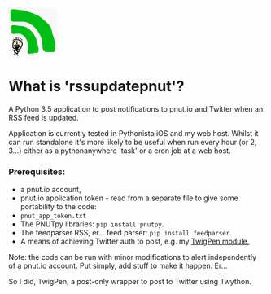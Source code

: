 <img src="rssupdatepnut_logo.jpg" height="96" alt="rssupdatepnut RSS feed updates post to pnut.io."> <br>

# What is 'rssupdatepnut'?
A Python 3.5 application to post notifications to pnut.io and Twitter when an RSS feed is updated.

Application is currently tested in Pythonista iOS and my web host. Whilst it can run standalone it's more likely to be useful when run every hour (or 2, 3…) either as a pythonanywhere 'task' or a cron job at a web host.

### Prerequisites:
* a pnut.io account,
* pnut.io application token - read from a separate file to give some portability to the code:
 * `pnut_app_token.txt`
* The PNUTpy libraries: `pip install pnutpy`.
* The feedparser RSS, er… feed parser: `pip install feedparser`.
* A means of achieving Twitter auth to post, e.g. my [TwigPen module.](https://github.com/bazbt3/TwigPen)

Note: the code can be run with minor modifications to alert independently of a pnut.io account. Put simply, add stuff to make it happen. Er…

So I did, TwigPen, a post-only wrapper to post to Twitter using Twython.
